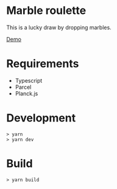 # Marble roulette

This is a lucky draw by dropping marbles.

[Demo]( https://lazygyu.github.io/roulette )

# Requirements

- Typescript
- Parcel
- Planck.js

# Development

```shell
> yarn
> yarn dev
```

# Build

```shell
> yarn build
```
